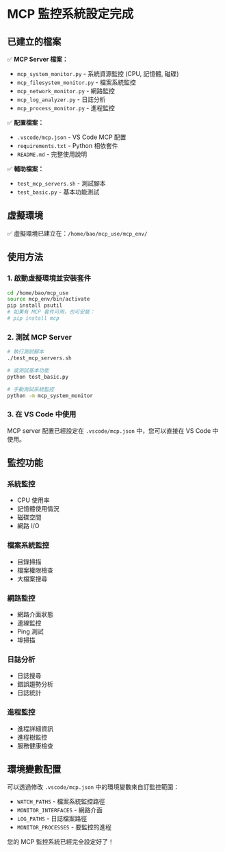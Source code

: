 # MCP 監控系統設定完成

## 已建立的檔案

✅ **MCP Server 檔案：**
- `mcp_system_monitor.py` - 系統資源監控 (CPU, 記憶體, 磁碟)
- `mcp_filesystem_monitor.py` - 檔案系統監控
- `mcp_network_monitor.py` - 網路監控
- `mcp_log_analyzer.py` - 日誌分析
- `mcp_process_monitor.py` - 進程監控

✅ **配置檔案：**
- `.vscode/mcp.json` - VS Code MCP 配置
- `requirements.txt` - Python 相依套件
- `README.md` - 完整使用說明

✅ **輔助檔案：**
- `test_mcp_servers.sh` - 測試腳本
- `test_basic.py` - 基本功能測試

## 虛擬環境

✅ 虛擬環境已建立在：`/home/bao/mcp_use/mcp_env/`

## 使用方法

### 1. 啟動虛擬環境並安裝套件
```bash
cd /home/bao/mcp_use
source mcp_env/bin/activate
pip install psutil
# 如果有 MCP 套件可用，也可安裝：
# pip install mcp
```

### 2. 測試 MCP Server
```bash
# 執行測試腳本
./test_mcp_servers.sh

# 或測試基本功能
python test_basic.py

# 手動測試系統監控
python -m mcp_system_monitor
```

### 3. 在 VS Code 中使用
MCP server 配置已經設定在 `.vscode/mcp.json` 中，您可以直接在 VS Code 中使用。

## 監控功能

### 系統監控
- CPU 使用率
- 記憶體使用情況
- 磁碟空間
- 網路 I/O

### 檔案系統監控
- 目錄掃描
- 檔案權限檢查
- 大檔案搜尋

### 網路監控
- 網路介面狀態
- 連線監控
- Ping 測試
- 埠掃描

### 日誌分析
- 日誌搜尋
- 錯誤趨勢分析
- 日誌統計

### 進程監控
- 進程詳細資訊
- 進程樹監控
- 服務健康檢查

## 環境變數配置

可以透過修改 `.vscode/mcp.json` 中的環境變數來自訂監控範圍：

- `WATCH_PATHS` - 檔案系統監控路徑
- `MONITOR_INTERFACES` - 網路介面
- `LOG_PATHS` - 日誌檔案路徑
- `MONITOR_PROCESSES` - 要監控的進程

您的 MCP 監控系統已經完全設定好了！
